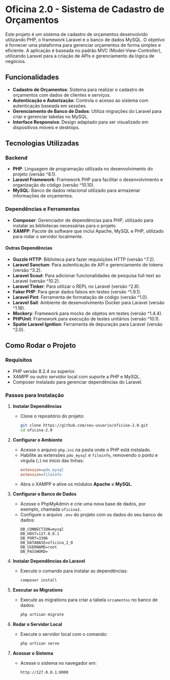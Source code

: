 # Oficina 2.0 - Sistema de Cadastro de Orçamentos

Este projeto é um sistema de cadastro de orçamentos desenvolvido utilizando PHP, o framework Laravel e o banco de dados MySQL. O objetivo é fornecer uma plataforma para gerenciar orçamentos de forma simples e eficiente. A aplicação é baseada no padrão MVC (Model-View-Controller), utilizando Laravel para a criação de APIs e gerenciamento da lógica de negócios.

## Funcionalidades

- **Cadastro de Orçamentos**: Sistema para realizar o cadastro de orçamentos com dados de clientes e serviços.
- **Autenticação e Autorização**: Controla o acesso ao sistema com autenticação baseada em sessões.
- **Gerenciamento de Banco de Dados**: Utiliza migrações do Laravel para criar e gerenciar tabelas no MySQL.
- **Interface Responsiva**: Design adaptado para ser visualizado em dispositivos móveis e desktops.

## Tecnologias Utilizadas

### Backend

- **PHP**: Linguagem de programação utilizada no desenvolvimento do projeto (versão ^8.1).
- **Laravel Framework**: Framework PHP para facilitar o desenvolvimento e organização do código (versão ^10.10).
- **MySQL**: Banco de dados relacional utilizado para armazenar informações de orçamentos.

### Dependências e Ferramentas

- **Composer**: Gerenciador de dependências para PHP, utilizado para instalar as bibliotecas necessárias para o projeto.
- **XAMPP**: Pacote de software que inclui Apache, MySQL e PHP, utilizado para rodar o servidor localmente.

#### Outras Dependências

- **Guzzle HTTP**: Biblioteca para fazer requisições HTTP (versão ^7.2).
- **Laravel Sanctum**: Para autenticação de API e gerenciamento de tokens (versão ^3.2).
- **Laravel Scout**: Para adicionar funcionalidades de pesquisa full-text ao Laravel (versão ^10.2).
- **Laravel Tinker**: Para utilizar o REPL no Laravel (versão ^2.8).
- **Faker PHP**: Para gerar dados falsos em testes (versão ^1.9.1).
- **Laravel Pint**: Ferramenta de formatação de código (versão ^1.0).
- **Laravel Sail**: Ambiente de desenvolvimento Docker para Laravel (versão ^1.18).
- **Mockery**: Framework para mocks de objetos em testes (versão ^1.4.4).
- **PHPUnit**: Framework para execução de testes unitários (versão ^10.1).
- **Spatie Laravel Ignition**: Ferramenta de depuração para Laravel (versão ^2.0).

## Como Rodar o Projeto

### Requisitos

- PHP versão 8.2.4 ou superior.
- XAMPP ou outro servidor local com suporte a PHP e MySQL.
- Composer instalado para gerenciar dependências do Laravel.

### Passos para Instalação

1. **Instalar Dependências**
    - Clone o repositório do projeto:
      ```bash
      git clone https://github.com/seu-usuario/oficina-2.0.git
      cd oficina-2.0
      ```

2. **Configurar o Ambiente**
    - Acesse o arquivo `php.ini` na pasta onde o PHP está instalado.
    - Habilite as extensões `pdo_mysql` e `fileinfo`, removendo o ponto e vírgula (`;`) no início das linhas:
      ```ini
      extension=pdo_mysql
      extension=fileinfo
      ```
    - Abra o XAMPP e ative os módulos **Apache** e **MySQL**.

3. **Configurar o Banco de Dados**
    - Acesse o PhpMyAdmin e crie uma nova base de dados, por exemplo, chamada `oficina2`.
    - Configure o arquivo `.env` do projeto com os dados do seu banco de dados:
      ```dotenv
      DB_CONNECTION=mysql
      DB_HOST=127.0.0.1
      DB_PORT=3306
      DB_DATABASE=oficina_2_0
      DB_USERNAME=root
      DB_PASSWORD=
      ```

4. **Instalar Dependências do Laravel**
    - Execute o comando para instalar as dependências:
      ```bash
      composer install
      ```

5. **Executar as Migrations**
    - Execute as migrations para criar a tabela `orcamentos` no banco de dados:
      ```bash
      php artisan migrate
      ```

6. **Rodar o Servidor Local**
    - Execute o servidor local com o comando:
      ```bash
      php artisan serve
      ```

7. **Acessar o Sistema**
    - Acesse o sistema no navegador em:
      ```
      http://127.0.0.1:8000
      ```


